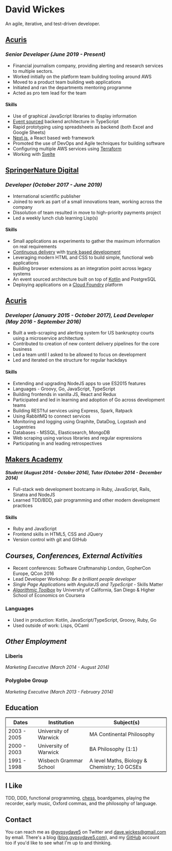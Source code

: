 

# David Wickes

An agile, iterative, and test-driven developer.


## [Acuris](http://www.acuris.com/)


### *Senior Developer (June 2019 - Present)*

-   Financial journalism company, providing alerting and research services to multiple sectors.
-   Worked initially on the platform team building tooling around AWS
-   Moved to a product team building web applications
-   Initiated and ran the departments mentoring programme
-   Acted as pro tem lead for the team


#### Skills

-   Use of graphical JavaScript libraries to display information
-   [Event sourced](https://martinfowler.com/eaaDev/EventSourcing.html) backend architecture in TypeScript
-   Rapid prototyping using spreadsheets as backend (both Excel and Google Sheets)
-   [Next.js](https://nextjs.org/), a React based web framework
-   Promoted the use of DevOps and Agile techniques for building software
-   Configuring multiple AWS services using [Terraform](https://www.terraform.io/)
-   Working with [Svelte](https://svelte.dev/)


## [SpringerNature Digital](http://www.springernature.com)


### *Developer (October 2017 - June 2019)*

-   International scientific publisher
-   Joined to work as part of a small innovations team, working across the company
-   Dissolution of team resulted in move to high-priority payments project
-   Led a weekly lunch club learning Lisp(s)


#### Skills

-   Small applications as experiments to gather the maximum information on real requirements
-   [Continuous delivery](https://continuousdelivery.com/) with [trunk based development](https://trunkbaseddevelopment.com/)
-   Leveraging modern HTML and CSS to build simple, functional web applications
-   Building browser extensions as an integration point across legacy systems
-   An event sourced architecture built on top of [Kotlin](https://kotlinlang.org/) and PostgreSQL
-   Deploying applications on a [Cloud Foundry](https://www.cloudfoundry.org/) platform


## [Acuris](http://www.acuris.com/)


### *Developer (January 2015 - October 2017), Lead Developer (May 2016 - September 2016)*

-   Built a web-scraping and alerting system for US bankruptcy courts using a microservice architecture.
-   Contributed to creation of new content delivery pipelines for the core business
-   Led a team until I asked to be allowed to focus on development
-   Led and iterated on the structure for regular hackdays


#### Skills

-   Extending and upgrading NodeJS apps to use ES2015 features
-   Languages - Groovy, Go, JavaScript, TypeScript
-   Building frontends in vanilla JS, React and Redux
-   Participated and led in learning and adoption of Go across development teams
-   Building RESTful services using Express, Spark, Ratpack
-   Using RabbitMQ to connect services
-   Monitoring and logging using Graphite, DataDog, Logstash and Logentries
-   Databases - MSSQL, Elasticsearch, MongoDB
-   Web scraping using various libraries and regular expressions
-   Participating in and leading retrospectives


## [Makers Academy](http://www.makersacademy.com/)


#### *Student (August 2014 - October 2014), Tutor (October 2014 - December 2014)*

-   Full-stack web development bootcamp in Ruby, JavaScript, Rails, Sinatra and NodeJS
-   Learned TDD/BDD, pair programming and other modern development practices


#### Skills

-   Ruby and JavaScript
-   Frontend skills in HTML5, CSS and JQuery
-   Version control with git and GitHub


## *Courses, Conferences, External Activities*

-   Recent conferences: Software Craftmanship London, GopherCon Europe, QCon 2016
-   Lead Developer Workshop: *Be a brilliant people developer*
-   *Single Page Applications with AngularJS and TypeScript* - Skills Matter
-   [*Algorithmic Toolbox*](https://www.coursera.org/account/accomplishments/records/C58NGM7GQS84) by University of California, San Diego & Higher School of Economics on Coursera


### Languages

-   Used in production: Kotlin, JavaScript/TypeScript, Groovy, Ruby, Go
-   Used outside of work: Lisps, OCaml


## *Other Employment*


### Liberis

*Marketing Executive (March 2014 - August 2014)*


### Polyglobe Group

*Marketing Executive (March 2013 - February 2014)*


## Education

<table border="2" cellspacing="0" cellpadding="6" rules="groups" frame="hsides">


<colgroup>
<col  class="org-left" />

<col  class="org-left" />

<col  class="org-left" />
</colgroup>
<thead>
<tr>
<th scope="col" class="org-left">Dates</th>
<th scope="col" class="org-left">Institution</th>
<th scope="col" class="org-left">Subject(s)</th>
</tr>
</thead>

<tbody>
<tr>
<td class="org-left">2003 - 2005</td>
<td class="org-left">University of Warwick</td>
<td class="org-left">MA Continental Philosophy</td>
</tr>


<tr>
<td class="org-left">2000 - 2003</td>
<td class="org-left">University of Warwick</td>
<td class="org-left">BA Philosophy (1:1)</td>
</tr>


<tr>
<td class="org-left">1991 - 1998</td>
<td class="org-left">Wisbech Grammar School</td>
<td class="org-left">A level Maths, Biology & Chemistry; 10 GCSEs</td>
</tr>
</tbody>
</table>


## I Like

TDD, DDD, functional programming, [chess](https://www.chess.com/member/gypsydave5), boardgames, playing the recorder, early music, Oxford commas, and the philosophy of language.


## Contact

You can reach me as @[gypsydave5](https://twitter.com/gypsydave5) on Twitter and [dave.wickes@gmail.com](mailto:dave@gypsydave5.com) by email. There's a blog ([blog.gypsydave5.com](http://blog.gypsydave5.com/)), and my [GitHub](https://github.com/gypsydave5) account too if you'd like to see what I'm up to and thinking.
